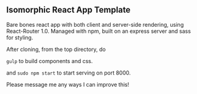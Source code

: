 ## Isomorphic React App Template

Bare bones react app with both client and server-side rendering, using React-Router 1.0.
Managed with npm, built on an express server and sass for styling.

After cloning, from the top directory, do

`gulp`    to build components and css.

and `sudo npm start` to start serving on port 8000.

Please message me any ways I can improve this!
